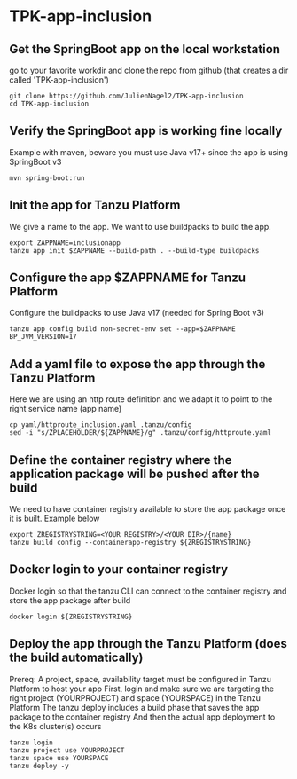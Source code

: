 # TPK-app-inclusion

## Get the SpringBoot app on the local workstation
go to your favorite workdir and clone the repo from github (that creates a dir called 'TPK-app-inclusion')
```
git clone https://github.com/JulienNagel2/TPK-app-inclusion
cd TPK-app-inclusion
```

## Verify the SpringBoot app is working fine locally 
Example with maven, beware you must use Java v17+ since the app is using SpringBoot v3
```
mvn spring-boot:run
```

## Init the app for Tanzu Platform
We give a name to the app. We want to use buildpacks to build the app.
```
export ZAPPNAME=inclusionapp
tanzu app init $ZAPPNAME --build-path . --build-type buildpacks
```

## Configure the app $ZAPPNAME for Tanzu Platform
Configure the buildpacks to use Java v17 (needed for Spring Boot v3)
```
tanzu app config build non-secret-env set --app=$ZAPPNAME BP_JVM_VERSION=17
```

## Add a yaml file to expose the app through the Tanzu Platform 
Here we are using an http route definition and we adapt it to point to the right service name (app name)
```
cp yaml/httproute_inclusion.yaml .tanzu/config
sed -i "s/ZPLACEHOLDER/${ZAPPNAME}/g" .tanzu/config/httproute.yaml
```

## Define the container registry where the application package will be pushed after the build
We need to have container registry available to store the app package once it is built. Example below
```
export ZREGISTRYSTRING=<YOUR REGISTRY>/<YOUR DIR>/{name}
tanzu build config --containerapp-registry ${ZREGISTRYSTRING}
```

## Docker login to your container registry 
Docker login so that the tanzu CLI can connect to the container registry and store the app package after build 
```
docker login ${ZREGISTRYSTRING}
```

## Deploy the app through the Tanzu Platform (does the build automatically)
Prereq: A project, space, availability target must be configured in Tanzu Platform to host your app
First, login and make sure we are targeting the right project (YOURPROJECT) and space (YOURSPACE) in the Tanzu Platform
The tanzu deploy includes a build phase that saves the app package to the container registry
And then the actual app deployment to the K8s cluster(s) occurs
```
tanzu login
tanzu project use YOURPROJECT
tanzu space use YOURSPACE
tanzu deploy -y
```



